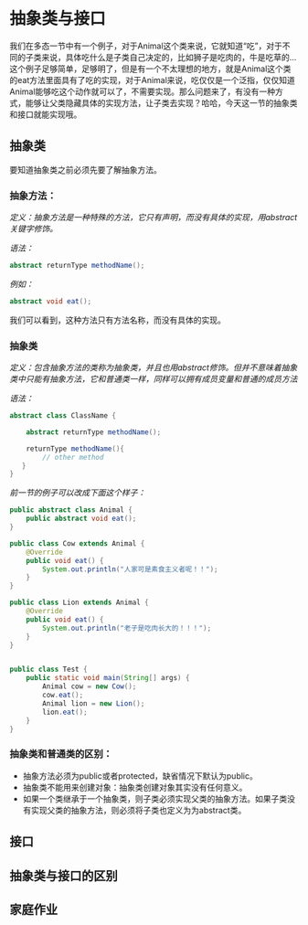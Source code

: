 # 抽象类与接口

我们在多态一节中有一个例子，对于Animal这个类来说，它就知道“吃”，对于不同的子类来说，具体吃什么是子类自己决定的，比如狮子是吃肉的，牛是吃草的...这个例子足够简单，足够明了，但是有一个不太理想的地方，就是Animal这个类的eat方法里面具有了吃的实现，对于Animal来说，吃仅仅是一个泛指，仅仅知道Animal能够吃这个动作就可以了，不需要实现。那么问题来了，有没有一种方式，能够让父类隐藏具体的实现方法，让子类去实现？哈哈，今天这一节的抽象类和接口就能实现哦。

## 抽象类

要知道抽象类之前必须先要了解抽象方法。

### 抽象方法：

*定义：抽象方法是一种特殊的方法，它只有声明，而没有具体的实现，用abstract关键字修饰。*

*语法：*
```java
abstract returnType methodName();
```

*例如：*
```java
abstract void eat();
```
我们可以看到，这种方法只有方法名称，而没有具体的实现。

### 抽象类

*定义：包含抽象方法的类称为抽象类，并且也用abstract修饰。但并不意味着抽象类中只能有抽象方法，它和普通类一样，同样可以拥有成员变量和普通的成员方法*

*语法：*
```java
abstract class ClassName {

    abstract returnType methodName();

    returnType methodName(){
        // other method
   }
}
```
*前一节的例子可以改成下面这个样子：*
```java
public abstract class Animal {
    public abstract void eat();
}

public class Cow extends Animal {
    @Override
    public void eat() {
        System.out.println("人家可是素食主义者呢！！");
    }
}

public class Lion extends Animal {
    @Override
    public void eat() {
        System.out.println("老子是吃肉长大的！！！");
    }
}


public class Test {
    public static void main(String[] args) {
        Animal cow = new Cow();
        cow.eat();
        Animal lion = new Lion();
        lion.eat();
    }
}
```

### 抽象类和普通类的区别：

* 抽象方法必须为public或者protected，缺省情况下默认为public。
* 抽象类不能用来创建对象：抽象类创建对象其实没有任何意义。
* 如果一个类继承于一个抽象类，则子类必须实现父类的抽象方法。如果子类没有实现父类的抽象方法，则必须将子类也定义为为abstract类。

## 接口

## 抽象类与接口的区别

## 家庭作业